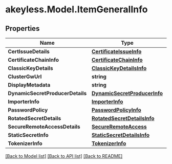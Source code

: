 # akeyless.Model.ItemGeneralInfo

## Properties

Name | Type | Description | Notes
------------ | ------------- | ------------- | -------------
**CertIssueDetails** | [**CertificateIssueInfo**](CertificateIssueInfo.md) |  | [optional] 
**CertificateChainInfo** | [**CertificateChainInfo**](CertificateChainInfo.md) |  | [optional] 
**ClassicKeyDetails** | [**ClassicKeyDetailsInfo**](ClassicKeyDetailsInfo.md) |  | [optional] 
**ClusterGwUrl** | **string** |  | [optional] 
**DisplayMetadata** | **string** |  | [optional] 
**DynamicSecretProducerDetails** | [**DynamicSecretProducerInfo**](DynamicSecretProducerInfo.md) |  | [optional] 
**ImporterInfo** | [**ImporterInfo**](ImporterInfo.md) |  | [optional] 
**PasswordPolicy** | [**PasswordPolicyInfo**](PasswordPolicyInfo.md) |  | [optional] 
**RotatedSecretDetails** | [**RotatedSecretDetailsInfo**](RotatedSecretDetailsInfo.md) |  | [optional] 
**SecureRemoteAccessDetails** | [**SecureRemoteAccess**](SecureRemoteAccess.md) |  | [optional] 
**StaticSecretInfo** | [**StaticSecretDetailsInfo**](StaticSecretDetailsInfo.md) |  | [optional] 
**TokenizerInfo** | [**TokenizerInfo**](TokenizerInfo.md) |  | [optional] 

[[Back to Model list]](../README.md#documentation-for-models) [[Back to API list]](../README.md#documentation-for-api-endpoints) [[Back to README]](../README.md)

